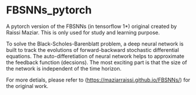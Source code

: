 # FBSNNs_pytorch
A pytorch version of the FBSNNs (in tensorflow 1*) original created by Raissi Maziar. This is only used for study and learning purpose. 

To solve the Black-Scholes-Barenblatt problem, a deep neural network is built to track the evolutions of forward-backward stochastic differential equations. The auto-differetiation of neural network helps to approximate the feedback function (decsions). The most exciting part is that the size of the network is independent of the time horizon. 

For more detials, please refer to (https://maziarraissi.github.io/FBSNNs/) for the original work. 
